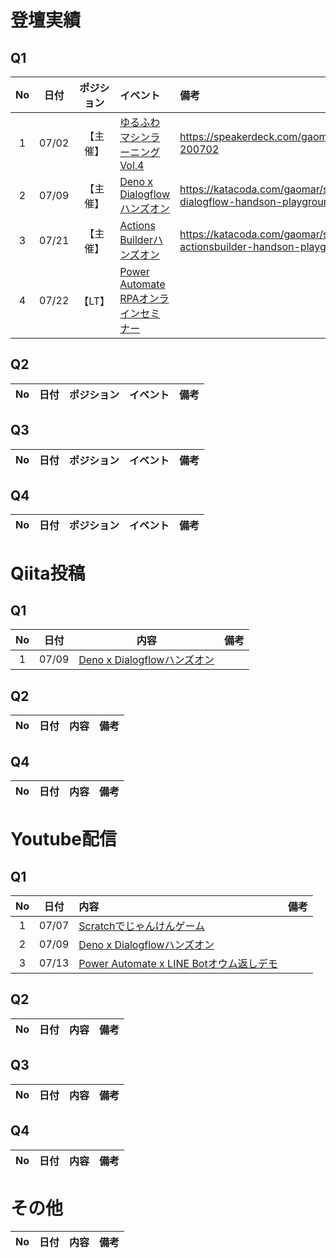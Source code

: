 # 登壇実績

## Q1

|No|日付|ポジション|イベント|備考|
|:--:|:--:|:--:|:--|:--|
|1|07/02|【主催】|[ゆるふわマシンラーニングVol.4](https://enebular.connpass.com/event/178062/)|https://speakerdeck.com/gaomar/yurufuwaml-200702|
|2|07/09|【主催】|[Deno x Dialogflowハンズオン](https://atlabo.connpass.com/event/180011/)|https://katacoda.com/gaomar/scenarios/deno-dialogflow-handson-playground|
|3|07/21|【主催】|[Actions Builderハンズオン](https://atlabo.connpass.com/event/182078/)|https://katacoda.com/gaomar/scenarios/deno-actionsbuilder-handson-playground|
|4|07/22|【LT】|[Power Automate RPAオンラインセミナー](https://atlabo.connpass.com/event/182107/)||

## Q2
|No|日付|ポジション|イベント|備考|
|:--:|:--:|:--:|:--|:--|


## Q3
|No|日付|ポジション|イベント|備考|
|:--:|:--:|:--:|:--|:--|


## Q4
|No|日付|ポジション|イベント|備考|
|:--:|:--:|:--:|:--|:--|

# Qiita投稿

## Q1

|No|日付|内容|備考|
|:--:|:--:|:--:|:--|
|1|07/09|[Deno x Dialogflowハンズオン](https://qiita.com/h-takauma/items/0971927a9b6e6193331c)||

## Q2

|No|日付|内容|備考|
|:--:|:--:|:--:|:--|

## Q4
|No|日付|内容|備考|
|:--:|:--:|:--|:--|

# Youtube配信
## Q1

|No|日付|内容|備考|
|:--:|:--:|:--|:--|
|1|07/07|[Scratchでじゃんけんゲーム](https://youtu.be/2dP_vacwSsE)||
|2|07/09|[Deno x Dialogflowハンズオン](https://youtu.be/nEWwm4Hw7lI)||
|3|07/13|[Power Automate x LINE Botオウム返しデモ](https://youtu.be/BDPD0Mt8iHc)||

## Q2

|No|日付|内容|備考|
|:--:|:--:|:--|:--|

## Q3

|No|日付|内容|備考|
|:--:|:--:|:--|:--|

## Q4
|No|日付|内容|備考|
|:--:|:--:|:--|:--|

# その他
|No|日付|内容|備考|
|:--:|:--:|:--|:--|
